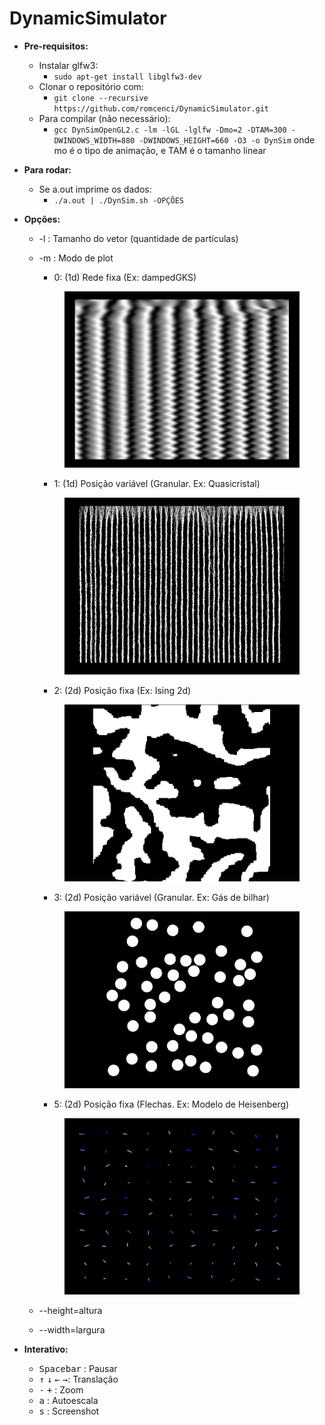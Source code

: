 # DynamicSimulator

* **Pre-requisitos:**
	* Instalar glfw3:
		- `sudo apt-get install libglfw3-dev`
	* Clonar o repositório com:
		- `git clone --recursive https://github.com/romcenci/DynamicSimulator.git`
	* Para compilar (não necessário):
		- `gcc DynSimOpenGL2.c -lm -lGL -lglfw -Dmo=2 -DTAM=300 -DWINDOWS_WIDTH=880 -DWINDOWS_HEIGHT=660 -O3 -o DynSim`
		onde mo é o tipo de animação, e TAM é o tamanho linear
	
* **Para rodar:**
	* Se a.out imprime os dados:
		- `./a.out | ./DynSim.sh -OPÇÕES`
		
* **Opções:**
	* -l : Tamanho do vetor (quantidade de partículas)

	* -m : Modo de plot
		- 0: (1d) Rede fixa (Ex: dampedGKS)
		<figure><img align=midle src="images/0.png" width="400"></figure>
		
		- 1: (1d) Posição variável (Granular. Ex: Quasicristal)		
		<figure><img align=midle src="images/1.png" width="400"></figure>
		
		- 2: (2d) Posição fixa (Ex: Ising 2d)		
		<figure><img align=midle src="images/2.png" width="400"></figure>
		
		- 3: (2d) Posição variável (Granular. Ex: Gás de bilhar)
		<figure><img align=midle src="images/3.png" width="400"></figure>
		
		- 5: (2d) Posição fixa (Flechas. Ex: Modelo de Heisenberg)
		<figure><img align=midle src="images/4.png" width="400"></figure>

	* --height=altura
	* --width=largura
	
* **Interativo:**
	* <kbd>Spacebar</kbd> : Pausar
	* <kbd>&uparrow;</kbd> <kbd>&downarrow;</kbd> <kbd>&leftarrow;</kbd> <kbd>&rightarrow;</kbd>: Translação
	* <kbd>-</kbd> <kbd>+</kbd> : Zoom
	* <kbd>a</kbd> : Autoescala
	* <kbd>s</kbd> : Screenshot
